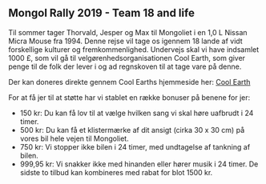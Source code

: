 ## Mongol Rally 2019 - Team 18 and life

Til sommer tager Thorvald, Jesper og Max til Mongoliet i en 1,0 L Nissan Micra Mouse fra 1994. Denne rejse vil tage os igennem 18 lande af vidt forskellige kulturer og fremkommenlighed. Undervejs skal vi have indsamlet 1000 £, som vil gå til velgørenhedsorganisationen Cool Earth, som giver penge til de folk der lever i og ad regnskoven til at tage vare på denne. 

Der kan doneres direkte gennem Cool Earths hjemmeside her: [Cool Earth](https://www.coolearth.org/campaigns/27424/18-and-life-mongol-rally-redder-regnskoven/)

For at få jer til at støtte har vi stablet en række bonuser på benene for jer:
* 150 kr: Du kan få lov til at vælge hvilken sang vi skal høre uafbrudt i 24 timer. 
* 500 kr: Du kan få et klistermærke af dit ansigt (cirka 30 x 30 cm) på vores bil hele vejen til Mongoliet. 
* 750 kr: Vi stopper ikke bilen i 24 timer, med undtagelse af tankning af bilen. 
* 999,95 kr: Vi snakker ikke med hinanden eller hører musik i 24 timer. 
De sidste to tilbud kan kombineres med rabat for blot 1500 kr.

